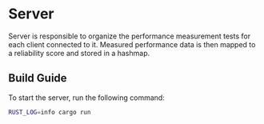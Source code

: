 # Server

Server is responsible to organize the performance measurement tests for each client connected to it. Measured
performance data is then mapped to a reliability score and stored in a hashmap.

## Build Guide

To start the server, run the following command:
```bash
RUST_LOG=info cargo run
```
